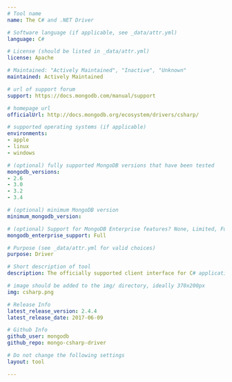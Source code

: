 ```yaml
---
# Tool name
name: The C# and .NET Driver

# Software language (if applicable, see _data/attr.yml)
language: C#

# License (should be listed in _data/attr.yml)
license: Apache

# Maintained: "Actively Maintained", "Inactive", "Unknown"
maintained: Actively Maintained

# url of support forum
support: https://docs.mongodb.com/manual/support

# homepage url
officialUrl: http://docs.mongodb.org/ecosystem/drivers/csharp/

# supported operating systems (if applicable)
environments:
- apple
- linux
- windows

# (optional) fully supported MongoDB versions that have been tested
mongodb_versions:
- 2.6
- 3.0
- 3.2
- 3.4

# (optional) minimum MongoDB version
minimum_mongodb_version:

# (optional) Support for MongoDB Enterprise features? None, Limited, Full
mongodb_enterprise_support: Full

# Purpose (see _data/attr.yml for valid choices)
purpose: Driver

# Short description of tool
description: The officially supported client interface for C# applications.

# image should be added to the img/ directory, ideally 370x200px
img: csharp.png

# Release Info
latest_release_version: 2.4.4
latest_release_date: 2017-06-09

# Github Info
github_user: mongodb
github_repo: mongo-csharp-driver

# Do not change the following settings
layout: tool

---
```


